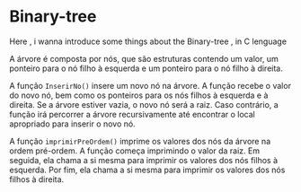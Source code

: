 # Binary-tree

Here , i wanna introduce some things about the Binary-tree , in C lenguage

A árvore é composta por nós, que são estruturas contendo um valor, um ponteiro para o nó filho à esquerda e um ponteiro para o nó filho à direita.

A função `InserirNo()` insere um novo nó na árvore. A função recebe o valor do novo nó, bem como os ponteiros para os nós filhos à esquerda e à direita. Se a árvore estiver vazia, o novo nó será a raiz. Caso contrário, a função irá percorrer a árvore recursivamente até encontrar o local apropriado para inserir o novo nó.

A função `imprimirPreOrdem()` imprime os valores dos nós da árvore na ordem pré-ordem. A função começa imprimindo o valor da raiz. Em seguida, ela chama a si mesma para imprimir os valores dos nós filhos à esquerda. Por fim, ela chama a si mesma para imprimir os valores dos nós filhos à direita.
